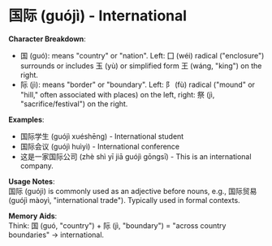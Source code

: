 # **国际 (guójì) - International**

**Character Breakdown**:  
- 国 (guó): means "country" or "nation". Left: 囗 (wéi) radical ("enclosure") surrounds  or includes 玉 (yù) or simplified form 王 (wáng, "king") on the right.  
- 际 (jì): means "border" or "boundary". Left: 阝 (fù) radical ("mound" or "hill," often associated with places) on the left, right: 祭 (jì, "sacrifice/festival") on the right.

**Examples**:  
- 国际学生 (guójì xuéshēng) - International student  
- 国际会议 (guójì huìyì) - International conference  
- 这是一家国际公司 (zhè shì yī jiā guójì gōngsī) - This is an international company.

**Usage Notes**:  
国际 (guójì) is commonly used as an adjective before nouns, e.g., 国际贸易 (guójì màoyì, "international trade"). Typically used in formal contexts.

**Memory Aids**:  
Think: 国 (guó, "country") + 际 (jì, "boundary") = "across country boundaries" → international.